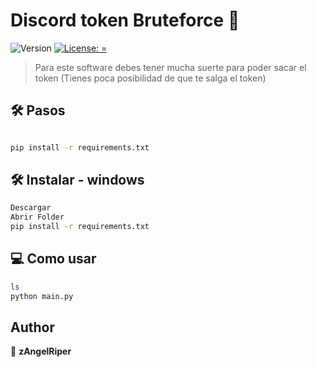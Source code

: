 # Discord token Bruteforce 👋
![Version](https://img.shields.io/badge/version-1.0.0-blue.svg?cacheSeconds=2592000)
[![License: =](https://img.shields.io/badge/License-=-yellow.svg)](#)

> Para este software debes tener mucha suerte para poder sacar el token
> (Tienes poca posibilidad de que te salga el token)

## 🛠 Pasos

```sh

pip install -r requirements.txt

```

## 🛠 Instalar - windows
```sh
Descargar
Abrir Folder
pip install -r requirements.txt
```
## 💻 Como usar
```sh
ls
python main.py

```

## Author

👤 **zAngelRiper**

